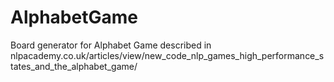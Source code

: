 # AlphabetGame
Board generator for Alphabet Game described in nlpacademy.co.uk/articles/view/new_code_nlp_games_high_performance_states_and_the_alphabet_game/
